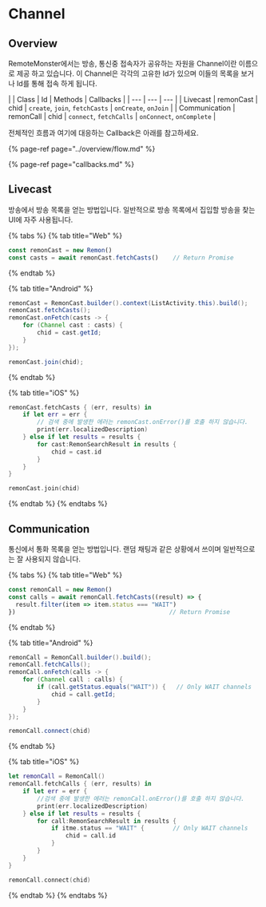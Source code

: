 # Channel

## Overview

RemoteMonster에서는 방송, 통신중 접속자가 공유하는 자원을 Channel이란 이름으로 제공 하고 있습니다. 이 Channel은 각각의 고유한 Id가 있으며 이들의 목록을 보거나 Id를 통해 접속 하게 됩니다.

|  | Class | Id | Methods | Callbacks |
| --- | --- | --- |
| Livecast | remonCast | chid | `create`, `join`, `fetchCasts` | `onCreate`, `onJoin` |
| Communication | remonCall | chid | `connect`, `fetchCalls` | `onConnect`, `onComplete` |

전체적인 흐름과 여기에 대응하는 Callback은 아래를 참고하세요.

{% page-ref page="../overview/flow.md" %}

{% page-ref page="callbacks.md" %}

## Livecast

방송에서 방송 목록을 얻는 방법입니다. 일반적으로 방송 목록에서 집입할 방송을 찾는 UI에 자주 사용됩니다.

{% tabs %}
{% tab title="Web" %}
```javascript
const remonCast = new Remon()
const casts = await remonCast.fetchCasts()    // Return Promise
```
{% endtab %}

{% tab title="Android" %}
```java
remonCast = RemonCast.builder().context(ListActivity.this).build();
remonCast.fetchCasts();
remonCast.onFetch(casts -> {
    for (Channel cast : casts) {
        chid = cast.getId;
    }
});

remonCast.join(chid);
```
{% endtab %}

{% tab title="iOS" %}
```swift
remonCast.fetchCasts { (err, results) in
    if let err = err {
        // 검색 중에 발생한 에러는 remonCast.onError()를 호출 하지 않습니다.
        print(err.localizedDescription)
    } else if let results = results {
        for cast:RemonSearchResult in results {
            chid = cast.id
        }
    }
}

remonCast.join(chid)
```
{% endtab %}
{% endtabs %}

## Communication

통신에서 통화 목록을 얻는 방법입니다. 랜덤 채팅과 같은 상황에서 쓰이며 일반적으로는 잘 사용되지 않습니다.

{% tabs %}
{% tab title="Web" %}
```javascript
const remonCall = new Remon()
const calls = await remonCall.fetchCasts((result) => {
  result.filter(item => item.status === "WAIT")
})                                           // Return Promise
```
{% endtab %}

{% tab title="Android" %}
```java
remonCall = RemonCall.builder().build();
remonCall.fetchCalls();
remonCall.onFetch(calls -> {
    for (Channel call : calls) {
        if (call.getStatus.equals("WAIT")) {   // Only WAIT channels
            chid = call.getId;
        }
    }
});

remonCall.connect(chid)
```
{% endtab %}

{% tab title="iOS" %}
```swift
let remonCall = RemonCall()
remonCall.fetchCalls { (err, results) in
    if let err = err {
        //검색 중에 발생한 에러는 remonCall.onError()를 호출 하지 않습니다.
        print(err.localizedDescription)
    } else if let results = results {
        for call:RemonSearchResult in results {
            if itme.status == "WAIT" {        // Only WAIT channels
                chid = call.id
            }
        }
    }
}

remonCall.connect(chid)
```
{% endtab %}
{% endtabs %}

